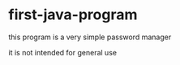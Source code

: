 # first-java-program
this program is a very simple password manager


it is not intended for general use
